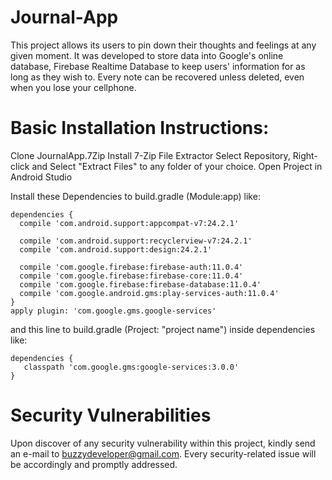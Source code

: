 # Journal-App
This project allows its users to pin down their thoughts and feelings at any given moment. 
It was developed to store data into Google's online database, Firebase Realtime Database to keep users' information for as long as they wish to. Every note can be recovered unless deleted, even when you lose your cellphone.

# Basic Installation Instructions:
  Clone JournalApp.7Zip
  Install 7-Zip File Extractor
  Select Repository, Right-click and Select "Extract Files" to any folder of your choice.
  Open Project in Android Studio
  
  Install these Dependencies to build.gradle (Module:app) like:
   
    dependencies {
      compile 'com.android.support:appcompat-v7:24.2.1'
    
      compile 'com.android.support:recyclerview-v7:24.2.1'
      compile 'com.android.support:design:24.2.1'
    
      compile 'com.google.firebase:firebase-auth:11.0.4'
      compile 'com.google.firebase:firebase-core:11.0.4'
      compile 'com.google.firebase:firebase-database:11.0.4'
      compile 'com.google.android.gms:play-services-auth:11.0.4'
    }
    apply plugin: 'com.google.gms.google-services'

  and this line to build.gradle (Project: "project name") inside dependencies like:
  
    dependencies {
       classpath 'com.google.gms:google-services:3.0.0'
    }
  
# Security Vulnerabilities
Upon discover of any security vulnerability within this project, kindly send an e-mail to buzzydeveloper@gmail.com.
Every security-related issue will be accordingly and promptly addressed.

